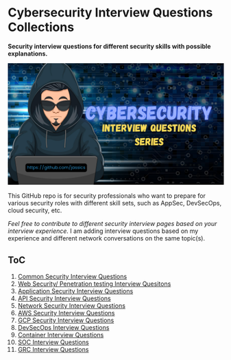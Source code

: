 # Cybersecurity Interview Questions Collections
**Security interview questions for different security skills with possible explanations.**

![Cybersecurity Interview Questions](cybersecurity-interview-questions.png "Cybersecurity Interview Questions")

This GitHub repo is for security professionals who want to prepare for various security roles with different skill sets, such as AppSec, DevSecOps, cloud security, etc.

_Feel free to contribute to different security interview pages based on your interview experience._
I am adding interview questions based on my experience and different network conversations on the same topic(s).

## ToC
1. [Common Security Interview Questions](common-security-interview-questions.md)
2. [Web Security/ Penetration testing Interview Quesitons](web-security-interview-questions.md)
3. [Application Security Interview Questions](application-security-interview-questions.md)
4. [API Security Interview Questions](api-security-interview-questions.md)
5. [Network Security Interview Questions](network-security-interview-questions.md)
6. [AWS Security Interview Questions](aws-security-interview-questions.md)
7. [GCP Security Interview Questions](gcp-security-interview-questions.md)
8. [DevSecOps Interview Questions](devsecops-interview-questions.md)
9. [Container Interview Questions](container-security-interview-questions.md)
10. [SOC Interview Questions](soc-interview-questions.md)
11. [GRC Interview Questions](grc-interview-questions.md)
